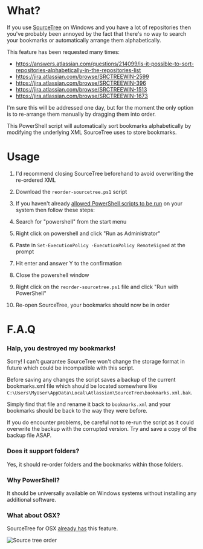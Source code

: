 # What?
If you use [SourceTree](http://www.sourcetreeapp.com/) on Windows and you have a lot of repositories then you've probably been annoyed by the fact that there's no way to search your bookmarks or automatically arrange them alphabetically.

This feature has been requested many times:

* https://answers.atlassian.com/questions/214099/is-it-possible-to-sort-repositories-alphabetically-in-the-repositories-list
* https://jira.atlassian.com/browse/SRCTREEWIN-2599
* https://jira.atlassian.com/browse/SRCTREEWIN-396
* https://jira.atlassian.com/browse/SRCTREEWIN-1513
* https://jira.atlassian.com/browse/SRCTREEWIN-1673

I'm sure this will be addressed one day, but for the moment the only option is to re-arrange them manually by dragging them into order.

This PowerShell script will automatically sort bookmarks alphabetically by modifying the underlying XML SourceTree uses to store bookmarks.

# Usage

1. I'd recommend closing SourceTree beforehand to avoid overwriting the re-ordered XML

2. Download the `reorder-sourcetree.ps1` script

3. If you haven't already [allowed PowerShell scripts to be run](https://technet.microsoft.com/en-us/library/bb613481.aspx) on your system then follow these steps:

  1. Search for "powershell" from the start menu
  2. Right click on powershell and click "Run as Administrator"
  3. Paste in `Set-ExecutionPolicy -ExecutionPolicy RemoteSigned` at the prompt
  4. Hit enter and answer Y to the confirmation
  5. Close the powershell window

4. Right click on the `reorder-sourcetree.ps1` file and click "Run with PowerShell"

5. Re-open SourceTree, your bookmarks should now be in order

# F.A.Q

### Halp, you destroyed my bookmarks!

Sorry! I can't guarantee SourceTree won't change the storage format in future which could be incompatible with this script.

Before saving any changes the script saves a backup of the current bookmarks.xml file which should be located somewhere like `C:\Users\MyUser\AppData\Local\Atlassian\SourceTree\bookmarks.xml.bak`.

Simply find that file and rename it back to `bookmarks.xml` and your bookmarks should be back to the way they were before.

If you do encounter problems, be careful not to re-run the script as it could overwrite the backup with the corrupted version. Try and save a copy of the backup file ASAP.

### Does it support folders?

Yes, it should re-order folders and the bookmarks within those folders.

### Why PowerShell?

It should be universally available on Windows systems without installing any additional software.

### What about OSX?

SourceTree for OSX [already has](https://blog.sourcetreeapp.com/2012/05/15/bookmarks-window-reloaded/) this feature.

![Source tree order](https://blog.sourcetreeapp.com/files/2012/05/Bookmarks_sort.png)


